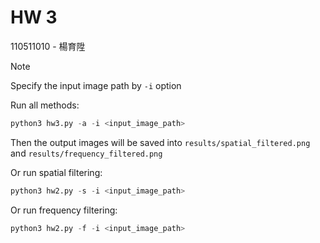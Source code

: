 # HW 3
110511010 - 楊育陞

> [!NOTE]
> Specify the input image path by `-i` option

Run all methods:
```python
python3 hw3.py -a -i <input_image_path>
```
Then the output images will be saved into `results/spatial_filtered.png` and `results/frequency_filtered.png`

Or run spatial filtering:
```python
python3 hw2.py -s -i <input_image_path>
```

Or run frequency filtering:
```python
python3 hw2.py -f -i <input_image_path>
```
